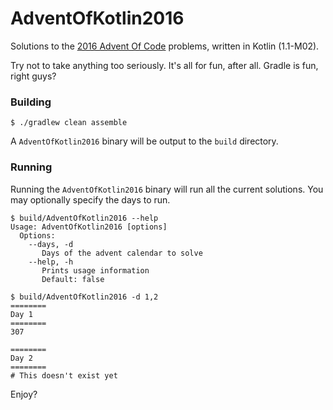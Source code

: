 AdventOfKotlin2016
===

Solutions to the [2016 Advent Of Code](http://adventofcode.com/2016) problems, written in Kotlin (1.1-M02).

Try not to take anything too seriously. It's all for fun, after all. Gradle is fun, right guys?

### Building

```
$ ./gradlew clean assemble
```

A `AdventOfKotlin2016` binary will be output to the `build` directory.

### Running

Running the `AdventOfKotlin2016` binary will run all the current solutions. You may optionally specify the days to run.

```
$ build/AdventOfKotlin2016 --help
Usage: AdventOfKotlin2016 [options]
  Options:
    --days, -d
       Days of the advent calendar to solve
    --help, -h
       Prints usage information
       Default: false

$ build/AdventOfKotlin2016 -d 1,2
========
Day 1
========
307

========
Day 2
========
# This doesn't exist yet

```

Enjoy?
